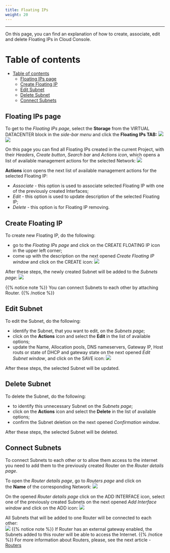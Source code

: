 ```yaml
---
title: Floating IPs
weight: 20
---
```

___
On this page, you can find an explanation of how to create, associate, edit and delete Floating IPs in Cloud Console.

# Table of contents
- [Table of contents](#table-of-contents)
  - [Floating IPs page](#floating-ips-page)
  - [Create Floating IP](#create-floating-ip)
  - [Edit Subnet](#edit-subnet)
  - [Delete Subnet](#delete-subnet)
  - [Connect Subnets](#connect-subnets)

## Floating IPs page
To get to the *Floating IPs page*, select the **Storage** from the VIRTUAL DATACENTER block in the *side-bar menu* and click the **Floating IPs TAB:**
![](../../../assets/images/networks/net-1.png?classes=border,shadow?width=50%) 
![](../../../assets/images/networks/net-2.png?classes=border,shadow?width=50%) 

On this page you can find all Floating IPs created in the current Project, with their *Headers*, *Create button*, *Search bar* and *Actions icon*, which opens a list of available management actions for the selected Network:
![](../../../assets/images/networks/net-3.png?classes=border,shadow) 

**Actions** icon opens the next list of available management actions for the selected Floating IP:
- *Associate* - this option is used to associate selected Floating IP with one of the previously created Interfaces; 
- *Edit* - this option is used to update description of the selected Floating IP; 
- *Delete* - this option is for Floating IP removing.

## Create Floating IP
To create new Floating IP, do the following:
- go to the *Floating IPs page* and click on the CREATE FLOATING IP icon in the upper left corner;
- come up with the description on the next opened *Create Floating IP window* and click on the CREATE icon:
![](../../../assets/images/networks/net-4.png?classes=border,shadow?width=50%) 


After these steps, the newly created Subnet will be added to the *Subnets page*:
![](../../../assets/images/networks/16.png?classes=border,shadow)

{{% notice note %}}
You can connect Subnets to each other by attaching Router.
{{% /notice %}}

## Edit Subnet
To edit the Subnet, do the following:
- identify the Subnet, that you want to edit, on the *Subnets page*;
- click on the **Actions** icon and select the **Edit** in the list of available options;
- update the Name, Allocation pools, DNS nameservers, Gateway IP, Host routs or state of DHCP and gateway state on the next opened *Edit Subnet window*, and click on the SAVE icon:
![](../../../assets/images/networks/8.png?classes=border,shadow)

After these steps, the selected Subnet will be updated.

## Delete Subnet
To delete the Subnet, do the following:
- to identify this unnecessary Subnet on the *Subnets page*;
- click on the **Actions** icon and select the **Delete** in the list of available options;
- confirm the Subnet deletion on the next opened *Confirmation window*.  

After these steps, the selected Subnet will be deleted.   

## Connect Subnets 
To connect Subnets to each other or to allow them access to the internet you need to add them to the previously created Router on the *Router details page*.  

To open the *Router details page*, go to *Routers page* and click on the **Name** of the corresponding Network:
![](../../../assets/images/networks/17.png?classes=border,shadow) 

On the opened *Router details page* click on the ADD INTERFACE icon, select one of the previously created Subnets on the next opened *Add Interface window* and click on the ADD icon:
![](../../../assets/images/networks/18.png?classes=border,shadow) 

All Subnets that will be added to one Router will be connected to each other:   
![](../../../assets/images/networks/19.png?classes=border,shadow) 
{{% notice note %}}
If Router has an external gateway enabled, the Subnets added to this router will be able to access the Internet.
{{% /notice %}} 
For more information about Routers, please, see the next article - [Routers](https://docs.ventuscloud.eu/products/network/routers/)  
